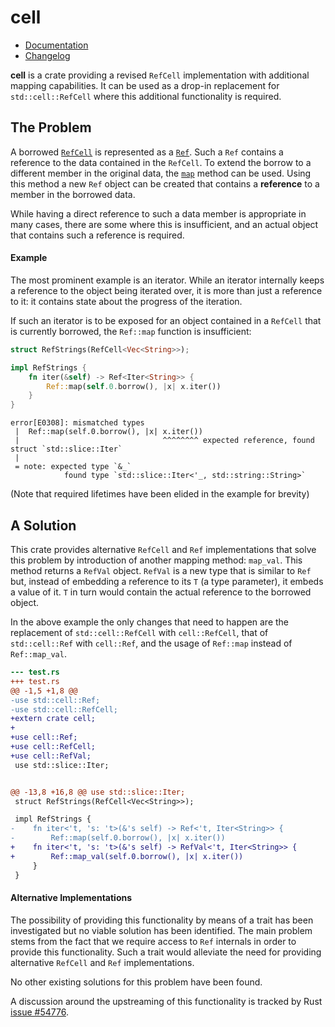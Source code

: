 cell
====

- [Documentation][docs-rs]
- [Changelog](CHANGELOG.md)

**cell** is a crate providing a revised `RefCell` implementation with
additional mapping capabilities. It can be used as a drop-in replacement
for `std::cell::RefCell` where this additional functionality is required.


The Problem
-----------

A borrowed [`RefCell`][rust-ref-cell] is represented as a
[`Ref`][rust-ref]. Such a `Ref` contains a reference to the data
contained in the `RefCell`. To extend the borrow to a different member
in the original data, the [`map`][rust-ref-map] method can be used.
Using this method a new `Ref` object can be created that contains a
**reference** to a member in the borrowed data.

While having a direct reference to such a data member is appropriate in
many cases, there are some where this is insufficient, and an actual
object that contains such a reference is required.

#### Example

The most prominent example is an iterator. While an iterator internally
keeps a reference to the object being iterated over, it is more than
just a reference to it: it contains state about the progress of the
iteration.

If such an iterator is to be exposed for an object contained in a
`RefCell` that is currently borrowed, the `Ref::map` function is
insufficient:

```rust
struct RefStrings(RefCell<Vec<String>>);

impl RefStrings {
    fn iter(&self) -> Ref<Iter<String>> {
        Ref::map(self.0.borrow(), |x| x.iter())
    }
}
```

```
error[E0308]: mismatched types
 |  Ref::map(self.0.borrow(), |x| x.iter())
 |                                ^^^^^^^^ expected reference, found struct `std::slice::Iter`
 |
 = note: expected type `&_`
            found type `std::slice::Iter<'_, std::string::String>`
```
(Note that required lifetimes have been elided in the example for brevity)


A Solution
----------

This crate provides alternative `RefCell` and `Ref` implementations that
solve this problem by introduction of another mapping method: `map_val`.
This method returns a `RefVal` object. `RefVal` is a new type that is
similar to `Ref` but, instead of embedding a reference to its `T` (a
type parameter), it embeds a value of it. `T` in turn would contain the
actual reference to the borrowed object.

In the above example the only changes that need to happen are the
replacement of `std::cell::RefCell` with `cell::RefCell`, that of
`std::cell::Ref` with `cell::Ref`, and the usage of `Ref::map` instead
of `Ref::map_val`.

```patch
--- test.rs
+++ test.rs
@@ -1,5 +1,8 @@
-use std::cell::Ref;
-use std::cell::RefCell;
+extern crate cell;
+
+use cell::Ref;
+use cell::RefCell;
+use cell::RefVal;
 use std::slice::Iter;


@@ -13,8 +16,8 @@ use std::slice::Iter;
 struct RefStrings(RefCell<Vec<String>>);

 impl RefStrings {
-    fn iter<'t, 's: 't>(&'s self) -> Ref<'t, Iter<String>> {
-        Ref::map(self.0.borrow(), |x| x.iter())
+    fn iter<'t, 's: 't>(&'s self) -> RefVal<'t, Iter<String>> {
+        Ref::map_val(self.0.borrow(), |x| x.iter())
     }
 }

```


#### Alternative Implementations

The possibility of providing this functionality by means of a trait has
been investigated but no viable solution has been identified. The main
problem stems from the fact that we require access to `Ref` internals in
order to provide this functionality. Such a trait would alleviate the
need for providing alternative `RefCell` and `Ref` implementations.

No other existing solutions for this problem have been found.

A discussion around the upstreaming of this functionality is tracked by
Rust [issue #54776][rust-issue-54776].


[docs-rs]: https://docs.rs/crate/cell
[rust-ref-cell]: https://doc.rust-lang.org/std/cell/struct.RefCell.html
[rust-ref]: https://doc.rust-lang.org/std/cell/struct.Ref.html
[rust-ref-map]: https://doc.rust-lang.org/std/cell/struct.Ref.html#method.map
[rust-issue-54776]: https://github.com/rust-lang/rust/issues/54776
